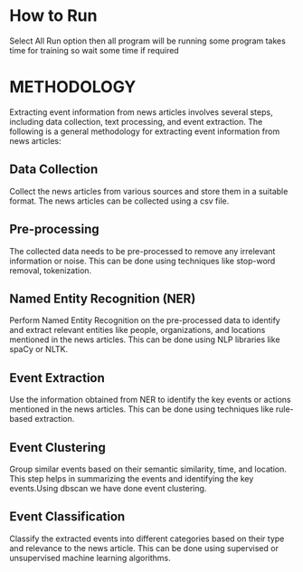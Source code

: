# How to Run
Select All Run option then all program will be running 
some program takes time for training so wait some time if required 


# METHODOLOGY

Extracting event information from news articles involves several steps, including data collection, text processing, and event extraction. The following is a general methodology for extracting event information from news articles:
## Data Collection
Collect the news articles from various sources and store them in a suitable format. The news articles can be collected using a csv file.

## Pre-processing
The collected data needs to be pre-processed to remove any irrelevant information or noise. This can be done using techniques like stop-word removal, tokenization.                                                              


## Named Entity Recognition (NER)
Perform Named Entity Recognition on the pre-processed data to identify and extract relevant entities like people, organizations, and locations mentioned in the news articles. This can be done using NLP libraries like spaCy or NLTK.


## Event Extraction
Use the information obtained from NER to identify the key events or actions mentioned in the news articles. This can be done using techniques like rule-based extraction.

## Event Clustering
Group similar events based on their semantic similarity, time, and location. This step helps in summarizing the events and identifying the key events.Using dbscan we have done event clustering.

## Event Classification
Classify the extracted events into different categories based on their type and relevance to the news article. This can be done using supervised or unsupervised machine learning algorithms.
